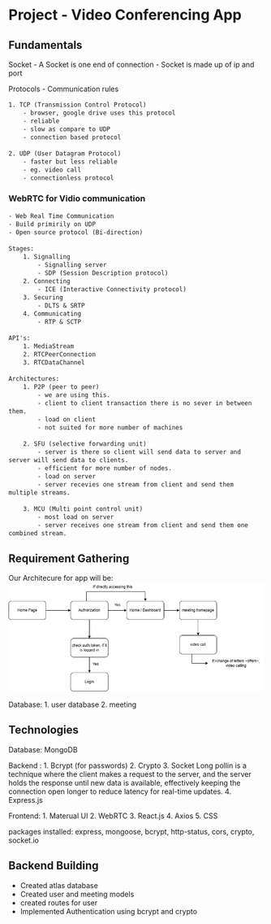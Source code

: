 # Project - Video Conferencing App

## Fundamentals

Socket
    - A Socket is one end of connection
    - Socket is made up of ip and port

Protocols
    - Communication rules
    
    1. TCP (Transmission Control Protocol)
        - browser, google drive uses this protocol
        - reliable
        - slow as compare to UDP
        - connection based protocol

    2. UDP (User Datagram Protocol)
        - faster but less reliable
        - eg. video call
        - connectionless protocol

### WebRTC for Vidio communication
    - Web Real Time Communication
    - Build primirily on UDP
    - Open source protocol (Bi-direction)

    Stages:
        1. Signalling
            - Signalling server
            - SDP (Session Description protocol)
        2. Connecting
            - ICE (Interactive Connectivity protocol)
        3. Securing
            - DLTS & SRTP
        4. Communicating
            - RTP & SCTP

    API's:
        1. MediaStream
        2. RTCPeerConnection
        3. RTCDataChannel

    Architectures:
        1. P2P (peer to peer)
            - we are using this.
            - client to client transaction there is no sever in between them.
            - load on client
            - not suited for more number of machines

        2. SFU (selective forwarding unit)
            - server is there so client will send data to server and server will send data to clients.
            - efficient for more number of nodes.
            - load on server
            - server recevies one stream from client and send them multiple streams.

        3. MCU (Multi point control unit) 
            - most load on server
            - server receives one stream from client and send them one combined stream.

## Requirement Gathering

Our Architecure for app will be:
![flowchart](videoConfApp.drawio.png)

Database: 
    1. user database
    2. meeting 
    
## Technologies 

Database: MongoDB

Backend :
    1. Bcrypt (for passwords)
    2. Crypto
    3. Socket
        Long pollin is a technique where the client makes a request to the server, and the server holds the response until new data is available, effectively keeping the connection open longer to reduce latency for real-time updates.
    4. Express.js

Frontend:
    1. Materual UI
    2. WebRTC
    3. React.js
    4. Axios
    5. CSS


packages installed:
express, mongoose, bcrypt, http-status, cors, crypto, socket.io

## Backend Building

- Created atlas database
- Created user and meeting models
- created routes for user
- Implemented Authentication using bcrypt and crypto